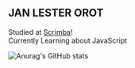 ## JAN LESTER OROT

Studied at [Scrimba](https://scrimba.com)!<br/>
Currently Learning about JavaScript

![Anurag's GitHub stats](https://github-readme-stats.vercel.app/api?username=anuraghazra&show_icons=true&theme=radical)
